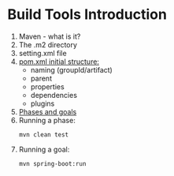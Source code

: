 
# Build Tools Introduction

1.  Maven - what is it?
2.  The .m2 directory
3.  setting.xml file
4.  [pom.xml initial structure:](https://maven.apache.org/pom.html)
    *   naming (groupId/artifact)
    *   parent
    *   properties
    *   dependencies
    *   plugins
5.  [Phases and goals](https://maven.apache.org/guides/introduction/introduction-to-the-lifecycle.html)
6.  Running a phase:
    ```
    mvn clean test
    ```
7.  Running a goal:
    ```
    mvn spring-boot:run
    ```
 